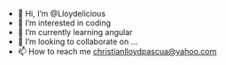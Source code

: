 - 👋 Hi, I’m @Lloydelicious
- 👀 I’m interested in coding
- 🌱 I’m currently learning angular
- 💞️ I’m looking to collaborate on ...
- 📫 How to reach me christianlloydpascua@yahoo.com

<!---
Lloydelicious/Lloydelicious is a ✨ special ✨ repository because its `README.md` (this file) appears on your GitHub profile.
You can click the Preview link to take a look at your changes.
--->
